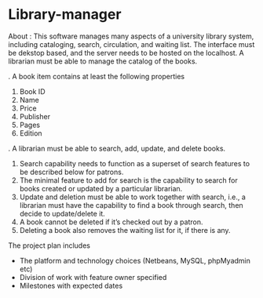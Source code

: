 # Library-manager
About :
This software manages many aspects of a university library system, including cataloging, search, circulation, and waiting list. The interface must be dekstop based, and the server needs to be hosted on the localhost.
A librarian must be able to manage the catalog of the books.

. A book item contains at least the following properties
   1. Book ID
   2. Name
   3. Price
   4. Publisher
   5. Pages
   6. Edition

. A librarian must be able to search, add, update, and delete books.
   1. Search capability needs to function as a superset of search features to be described below for patrons.  
   2. The minimal feature to add for search is the capability to search for books created or updated by a particular librarian.  
   3. Update and deletion must be able to work together with search, i.e., a librarian must have the capability to find a book through search, then decide to update/delete it.
   4. A book cannot be deleted if it’s checked out by a patron.
   5. Deleting a book also removes the waiting list for it, if there is any.
   
   
   The project plan  includes
* The platform and technology choices (Netbeans, MySQL, phpMyadmin etc)
* Division of work with feature owner specified
* Milestones with expected dates
